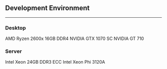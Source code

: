 ## Development Environment
-----

### Desktop
AMD Ryzen 2600x
16GB DDR4
NVIDIA GTX 1070 SC
NVIDIA GT 710

### Server
Intel Xeon
24GB DDR3 ECC
Intel Xeon Phi 3120A

